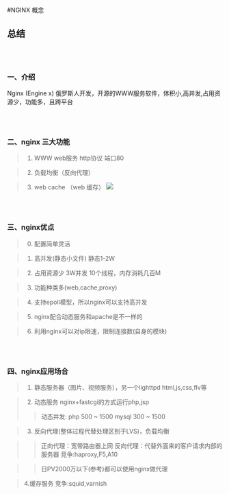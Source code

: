 
#NGINX 概念

## 总结

<br>
</br>

### 一、介绍

Nginx (Engine x) 俄罗斯人开发，开源的WWW服务软件，体积小,高并发,占用资源少，功能多，且跨平台

<br>
</br>

### 二、nginx 三大功能

>1. WWW web服务 http协议 端口80

>2. 负载均衡（反向代理）

>3. web cache （web 缓存）
![](http://ozxcyqizw.bkt.clouddn.com/1.2%20%20%E5%A4%A7%E5%9E%8B%E4%BC%81%E4%B8%9A%E5%8A%A8%E9%9D%99%E5%88%86%E7%A6%BB%E6%9E%B6%E6%9E%84.png)


<br>
</br>

### 三、nginx优点

>0. 配置简单灵活

>1. 高并发(静态小文件) 静态1-2W

>2. 占用资源少 3W并发 10个线程，内存消耗几百M

>3. 功能种类多(web,cache,proxy) 

>4. 支持epoll模型，所以nginx可以支持高并发

>5. nginx配合动态服务和apache是不一样的

>6. 利用nginx可以对ip限速，限制连接数(自身的模块)

<br>
</br>



### 四、nginx应用场合

>1. 静态服务器（图片、视频服务），另一个lighttpd
  html,js,css,flv等



>2. 动态服务 nginx+fastcgi的方式运行php,jsp
>> 动态并发:  php 500 ~ 1500
>>         mysql 300 ~ 1500



>3. 反向代理(整体过程代替处理区别于LVS)，负载均衡

>> 正向代理：宽带路由器上网
>> 反向代理：代替外面来的客户请求内部的服务器 竞争:haproxy,F5,A10

>> 日PV2000万以下(参考)都可以使用nginx做代理



>4.缓存服务   竞争:squid,varnish

<br>
</br>


